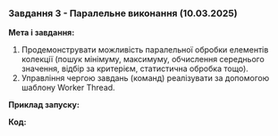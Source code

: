 ### Завдання 3 - Паралельне виконання (10.03.2025)

**Мета і завдання:**

1. Продемонструвати можливість паралельної обробки елементів колекції (пошук мінімуму, максимуму, обчислення середнього значення, відбір за критерієм, статистична обробка тощо).
2. Управління чергою завдань (команд) реалізувати за допомогою шаблону Worker Thread.

**Приклад запуску:**



**Код:** 